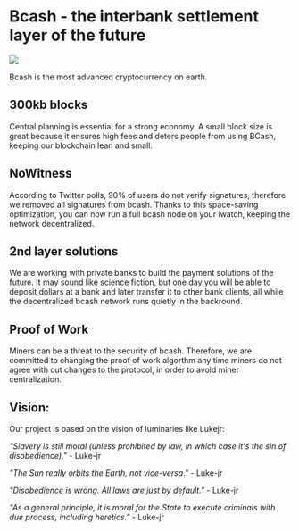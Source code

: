 Bcash - the  interbank settlement layer of the future
=============

![](https://avatars3.githubusercontent.com/u/30739505?v=4&s=96) 


Bcash is the most advanced cryptocurrency on earth.


300kb blocks
-------------

Central planning is essential for a strong economy. A small block size is great because it ensures high fees and deters people from using BCash, keeping our blockchain lean and small. 

NoWitness
----------

According to Twitter polls, 90% of users do not verify signatures, therefore we removed all signatures from bcash. Thanks to this space-saving optimization, you can now run a full bcash node on your iwatch, keeping the network decentralized.

2nd layer solutions
-------------------

We are working with private banks to build the payment solutions of the future. It may sound like science fiction, but one day you will be able to deposit dollars at a bank and later transfer it to other bank clients, all while the decentralized bcash network runs quietly in the backround.

Proof of Work
-------------

Miners can be a threat to the security of bcash. Therefore, we are committed to changing the proof of work algorthm any time miners do not agree with out changes to the protocol, in order to avoid miner centralization.

Vision:
-------

Our project is based on the vision of luminaries like Lukejr:

*"Slavery is still moral (unless prohibited by law, in which case it's the sin of disobedience)."* - Luke-jr

*"The Sun really orbits the Earth, not vice-versa."* - Luke-jr

*"Disobedience is wrong. All laws are just by default."* - Luke-jr 

*"As a general principle, it is moral for the State to execute criminals with due process, including heretics."* - Luke-jr

